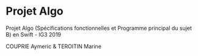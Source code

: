 # Projet Algo

Projet Algo (Spécifications fonctionnelles et Programme principal du sujet B) en Swift - IG3 2019

COUPRIE Aymeric & TEROITIN Marine
